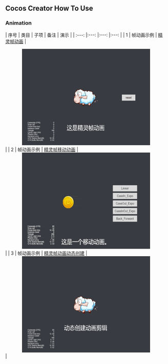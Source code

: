 ## Cocos Creator How To Use

### Animation
| 序号 | 类目 | 子项 | 备注 | 演示 |
| :---: |:---: |:---: |:---: |
| 1 | 帧动画示例 | [精灵帧动画](https://gitee.com/yeshao2069/cocos-creator-how-to-use/tree/v3.0.x/Animation/Creator3.0.0_2D_SpriteFrameAnimation)  | <div align=center><img src="../gif/202203/2022030211.gif" width="400" height="300" /></div> |
| 2 | 帧动画示例 | [精灵帧移动动画](https://gitee.com/yeshao2069/cocos-creator-how-to-use/tree/v3.0.x/Animation/Creator3.0.0_2D_SpriteMoveAnimation)  | <div align=center><img src="../gif/202203/2022030212.gif" width="400" height="300" /></div> |
| 3 | 帧动画示例 | [精灵帧动画动态创建](https://gitee.com/yeshao2069/cocos-creator-how-to-use/tree/v3.0.x/Animation/Creator3.0.0_2D_CreateAnimationClip)  | <div align=center><img src="../gif/202203/2022030213.gif" width="400" height="300" /> </div> |